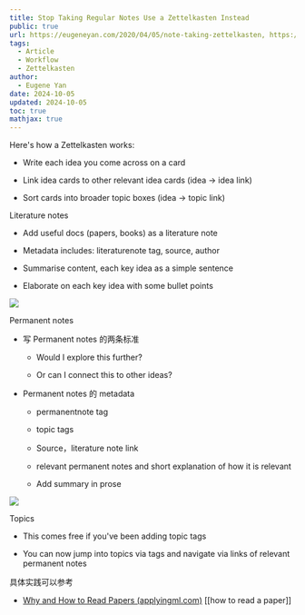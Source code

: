 ```yaml
---
title: Stop Taking Regular Notes Use a Zettelkasten Instead
public: true
url: https://eugeneyan.com/2020/04/05/note-taking-zettelkasten, https://twitter.com/eugeneyan/status/1259540160468770817
tags:
  - Article
  - Workflow
  - Zettelkasten
author:
  - Eugene Yan
date: 2024-10-05
updated: 2024-10-05
toc: true
mathjax: true
---
```


Here's how a Zettelkasten works:

  + Write each idea you come across on a card

  + Link idea cards to other relevant idea cards (idea -> idea link)

  + Sort cards into broader topic boxes (idea -> topic link)

Literature notes

  + Add useful docs (papers, books) as a literature note

  + Metadata includes: literaturenote tag, source, author

  + Summarise content, each key idea as a simple sentence

  + Elaborate on each key idea with some bullet points

![](https://media.xiang578.com/eugeneyan-literature-note-example.png)

Permanent notes

  + 写 Permanent notes 的两条标准

    + Would I explore this further?

    + Or can I connect this to other ideas?

  + Permanent notes 的 metadata

    + permanentnote tag

    + topic tags

    + Source，literature note link

    + relevant permanent notes and short explanation of how it is relevant

    + Add summary in prose

![](https://media.xiang578.com/eugeneyan-permanent-note-example.png)

Topics

  + This comes free if you've been adding topic tags

  + You can now jump into topics via tags and navigate via links of relevant permanent notes

具体实践可以参考

  + [Why and How to Read Papers (applyingml.com)](https://applyingml.com/resources/read-papers/) [[how to read a paper]]


